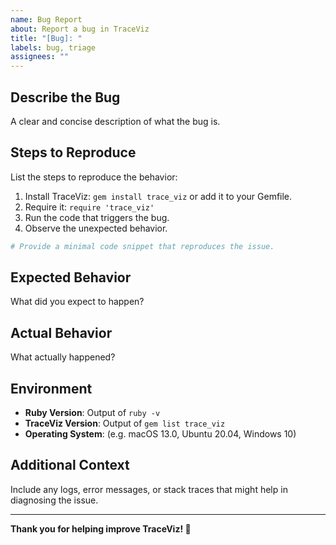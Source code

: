 ```yaml
---
name: Bug Report
about: Report a bug in TraceViz
title: "[Bug]: "
labels: bug, triage
assignees: ""
---
```


## Describe the Bug

A clear and concise description of what the bug is.

## Steps to Reproduce

List the steps to reproduce the behavior:

1. Install TraceViz: `gem install trace_viz` or add it to your Gemfile.
2. Require it: `require 'trace_viz'`
3. Run the code that triggers the bug.
4. Observe the unexpected behavior.

```ruby
# Provide a minimal code snippet that reproduces the issue.
```

## Expected Behavior

What did you expect to happen?

## Actual Behavior

What actually happened?

## Environment

- **Ruby Version**: Output of `ruby -v`
- **TraceViz Version**: Output of `gem list trace_viz`
- **Operating System**: (e.g. macOS 13.0, Ubuntu 20.04, Windows 10)

## Additional Context

Include any logs, error messages, or stack traces that might help in diagnosing the issue.

---

**Thank you for helping improve TraceViz! 🙌**
